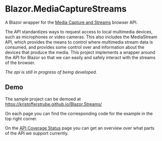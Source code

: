# Blazor.MediaCaptureStreams
A Blazor wrapper for the [Media Capture and Streams](https://www.w3.org/TR/mediacapture-streams/) browser API.

The API standardizes ways to request access to local multimedia devices, such as microphones or video cameras. This also includes the MediaStream API, which provides the means to control where multimedia stream data is consumed, and provides some control over and information about the devices that produce the media. This project implements a wrapper around the API for Blazor so that we can easily and safely interact with the streams of the browser.

*The api is still in progress of being developed.*

## Demo
The sample project can be demoed at https://kristofferstrube.github.io/Blazor.Streams/

On each page you can find the corresponding code for the example in the top right corner.

On the [API Coverage Status](https://kristofferstrube.github.io/Blazor.MediaCaptureStreams/Status) page you can get an overview over what parts of the API we support currently.
